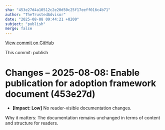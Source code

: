 ```yaml
---
sha: "453e27d4a10512c2e20d50c25f17eeff016c4b71"
author: "TheTrustedAdvisor"
date: "2025-08-08 09:44:21 +0200"
subject: "publish"
merge: false
---
```


[View commit on GitHub](https://github.com/TheTrustedAdvisor/FabricAdoptionFramework/commit/453e27d4a10512c2e20d50c25f17eeff016c4b71)

This commit: publish

# Changes – 2025-08-08: Enable publication for adoption framework document (453e27d)

- **[Impact: Low]** No reader-visible documentation changes.

Why it matters: The documentation remains unchanged in terms of content and structure for readers.
